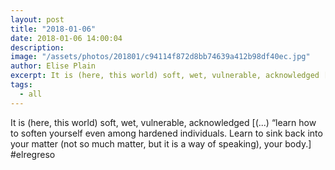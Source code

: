 ```yaml
---
layout: post
title: "2018-01-06"
date: 2018-01-06 14:00:04
description: 
image: "/assets/photos/201801/c94114f872d8bb74639a412b98df40ec.jpg"
author: Elise Plain
excerpt: It is (here, this world) soft, wet, vulnerable, acknowledged [(...) “learn how to soften yourself even among hardened individuals. Learn to sink back into your matter (not so much matter, but it is a way of speaking), your body.] #elregreso
tags: 
  - all
---
```


It is (here, this world) soft, wet, vulnerable, acknowledged [(...) “learn how to soften yourself even among hardened individuals. Learn to sink back into your matter (not so much matter, but it is a way of speaking), your body.] #elregreso
<p></p>
